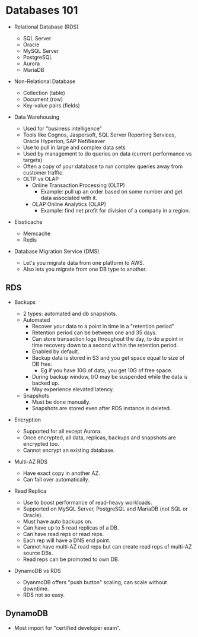 # Databases 101

* Relational Database (RDS)
  * SQL Server
  * Oracle
  * MySQL Server
  * PostgreSQL
  * Aurora
  * MariaDB

* Non-Relational Database
  * Collection (table)
  * Document (row)
  * Key-value pairs (fields)

* Data Warehousing
  * Used for "business intelligence"
  * Tools like Cognos, Jaspersoft, SQL Server Reporting Services, Oracle Hyperion, SAP NetWeaver
  * Use to pull in large and complex data sets
  * Used by management to do queries on data (current performance vs targets)
  * Often a copy of your database to run complex queries away from customer traffic.
  * OLTP vs OLAP
    * Online Transaction Processing (OLTP)
      * Example: pull up an order based on some number and get data associated with it.
    * OLAP Online Analytics (OLAP)
      * Example: find net profit for division of a company in a region.

* Elasticache
  * Memcache
  * Redis

* Database Migration Service (DMS)
  * Let's you migrate data from one platform to AWS.
  * Also lets you migrate from one DB type to another.

## RDS

* Backups
  * 2 types: automated and db snapshots.
  * Automated
    * Recover your data to a point in time in a "retention period"
    * Retention period can be between one and 35 days.
    * Can store transaction logs throughout the day, to do a point in time recovery down to a second within the retention period.
    * Enabled by default.
    * Backup data is stored in S3 and you get space equal to size of DB free.
      * Eg if you have 10G of data, you get 10G of free space.
    * During backup window, I/O may be suspended while the data is backed up.
    * May experience elevated latency.
  * Snapshots
    * Must be done manually.
    * Snapshots are stored even after RDS instance is deleted.

* Encryption
  * Supported for all except Aurora.
  * Once encrypted, all data, replicas, backups and snapshots are encrypted too.
  * Cannot encrypt an existing database.

* Multi-AZ RDS
  * Have exact copy in another AZ.
  * Can fail over automatically.

* Read Replica
  * Use to boost performance of read-heavy workloads.
  * Supported on MySQL Server, PostgreSQL and MariaDB (not SQL or Oracle).
  * Must have auto backups on.
  * Can have up to 5 read replicas of a DB.
  * Can have read reps or read reps.
  * Each rep will have a DNS end point.
  * Cannot have multi-AZ read reps but can create read reps of multi-AZ source DBs.
  * Read reps can be promoted to own DB.

* DynamoDB vs RDS
  * DyanmoDB offers "push button" scaling, can scale without downtime.
  * RDS not so easy.

## DynamoDB

* Most import for "certified developer exam".
